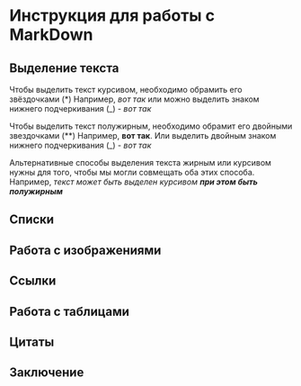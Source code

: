 # Инструкция для работы с MarkDown

## Выделение текста 
Чтобы выделить текст курсивом, необходимо обрамить его звёздочками (*) Например, *вот так* или можно выделить знаком нижнего подчеркивания (_) - _вот так_

Чтобы выделить текст полужирным, необходимо обрамит его двойными звездочками (**) Например, **вот так**. Или выделить двойным знаком нижнего подчеркивания (_) - _вот так_

Альтернативные способы выделения текста жирным или курсивом нужны для того, чтобы мы могли совмещать оба этих способа. Например, _текст может быть выделен курсивом **при этом быть полужирным**_

## Списки

## Работа с изображениями 

## Ссылки

## Работа с таблицами 

## Цитаты

## Заключение
